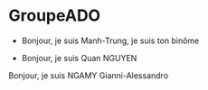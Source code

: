 # GroupeADO

- Bonjour, je suis Manh-Trung, je suis ton binôme

- Bonjour, je suis Quan NGUYEN

Bonjour, je suis NGAMY Gianni-Alessandro

